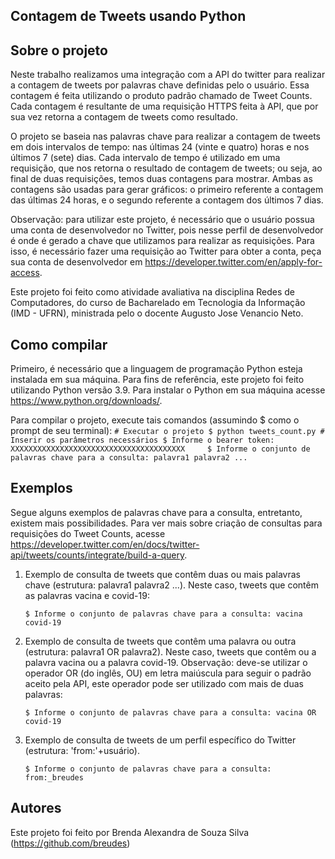 ## Contagem de Tweets usando Python

## Sobre o projeto
Neste trabalho realizamos uma integração com a API do twitter para realizar a contagem de tweets por palavras chave definidas pelo o usuário. Essa contagem é feita utilizando o produto padrão chamado de Tweet Counts. Cada contagem é resultante de uma requisição HTTPS feita à API, que por sua vez retorna a contagem de tweets como resultado.

O projeto se baseia nas palavras chave para realizar a contagem de tweets em dois intervalos de tempo: nas últimas 24 (vinte e quatro) horas e nos últimos 7 (sete) dias. Cada intervalo de tempo é utilizado em uma requisição, que nos retorna o resultado de contagem de tweets; ou seja, ao final de duas requisições, temos duas contagens para mostrar. Ambas as contagens são usadas para gerar gráficos: o primeiro referente a contagem das últimas 24 horas, e o segundo referente a contagem dos últimos 7 dias.

Observação: para utilizar este projeto, é necessário que o usuário possua uma conta de desenvolvedor no Twitter, pois nesse perfil de desenvolvedor é onde é gerado a chave que utilizamos para realizar as requisições. Para isso, é necessário fazer uma requisição ao Twitter para obter a conta, peça sua conta de desenvolvedor em https://developer.twitter.com/en/apply-for-access.

Este projeto foi feito como atividade avaliativa na disciplina Redes de Computadores, do curso de Bacharelado em Tecnologia da Informação (IMD - UFRN), ministrada pelo o docente Augusto Jose Venancio Neto.

## Como compilar
Primeiro, é necessário que a linguagem de programação Python esteja instalada em sua máquina. Para fins de referência, este projeto foi feito utilizando Python versão 3.9. Para instalar o Python em sua máquina acesse https://www.python.org/downloads/.

Para compilar o projeto, execute tais comandos (assumindo $ como o prompt de seu terminal):
    ```
    # Executar o projeto
    $ python tweets_count.py
    # Inserir os parâmetros necessários
    $ Informe o bearer token: XXXXXXXXXXXXXXXXXXXXXXXXXXXXXXXXXXXXXXX    
    $ Informe o conjunto de palavras chave para a consulta: palavra1 palavra2 ...
    ```

## Exemplos
Segue alguns exemplos de palavras chave para a consulta, entretanto, existem mais possibilidades. Para ver mais sobre criação de consultas para requisições do Tweet Counts, acesse https://developer.twitter.com/en/docs/twitter-api/tweets/counts/integrate/build-a-query.

1. Exemplo de consulta de tweets que contêm duas ou mais palavras chave (estrutura: palavra1 palavra2 ...). Neste caso, tweets que contêm as palavras vacina e covid-19: 
    ```    
    $ Informe o conjunto de palavras chave para a consulta: vacina covid-19
    ```
2. Exemplo de consulta de tweets que contêm uma palavra ou outra (estrutura: palavra1 OR palavra2). Neste caso, tweets que contêm ou a palavra vacina ou a palavra covid-19. Observação: deve-se utilizar o operador OR (do inglês, OU) em letra maiúscula para seguir o padrão aceito pela API, este operador pode ser utilizado com mais de duas palavras: 
    ```    
    $ Informe o conjunto de palavras chave para a consulta: vacina OR covid-19
    ```
3. Exemplo de consulta de tweets de um perfil específico do Twitter (estrutura: 'from:'+usuário).
    ```    
    $ Informe o conjunto de palavras chave para a consulta: from:_breudes
    ```
## Autores 
Este projeto foi feito por Brenda Alexandra de Souza Silva (https://github.com/breudes)
